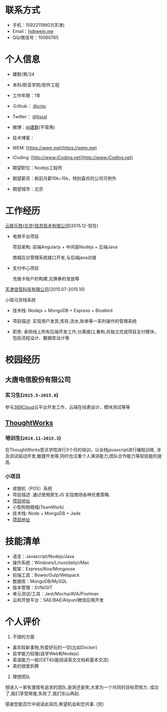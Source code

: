 
# 联系方式
- 手机：15922119903(天津)
- Email：hi@wem.me
- QQ/微信号：10080765

# 个人信息
- 建群/男/24
- 本科/欧亚学院/软件工程
- 工作年限：1年
- Ｇithub： [@cnio](https://github.com/cnio)
- Twitter： [@tlsssl](https://twitter.com/tlsssl)
- 微博：[@建群](http://weibo.com/201260048)(不常用)

- 技术博客：
 - WEM: [https://wem.me](https://wem.me)
 - iCoding: [http://www.iCoding.net](http://www.iCoding.net)

- 期望职位：Nodejs工程师
- 期望薪资：税前月薪10k~15k，特别喜欢的公司可例外

- 期望城市：北京

# 工作经历
[云联乐牧(北京)信息技术有限公司](http://www.yunfarm.cn)(2015.12-现在)

- 电商平台项目

	项目架构: 前端Angularjs + 中间层Nodejs + 后端Java

    商城后台管理系统接口开发,与后端java对接
- 支付中心项目

    充值卡账户的构建,兑换券的发放等


[天津空弦科技有限公司](http://www.aircos.com)(2015.07-2015.10)

小斑马货栈系统
- 技术栈: Nodejs + MongoDB + Express + Bluebird

- 项目描述: 实现用户发货,库存,流水,账单等一系列操作的管理系统
- 职责: 承担线上所有后端开发工作,分离接口,重构,并独立完成项目支付模块，包括流程设计、数据库设计等

# 校园经历

## 大唐电信股份有限公司
### 实习生(`2015.5-2015.6`)
参与[369Cloud](http://www.369cloud.com)云平台开发工作，云端在线表设计，模块测试等等

## [ThoughtWorks](https://www.thoughtworks.com)
### 培训生(`2014.11-2015.3`)

在ThoughtWorks思沃学院进行3个月的培训，以全栈javascript进行编程训练,
涉及测试驱动开发,敏捷开发等,同时也注重个人演讲能力,团队合作能力等软技能的提高.
### 小项目
- 收银机（POS）系统
 - 项目描述: 通过使用原生JS 实现商场各种优惠策略.
 - [项目地址](https://github.com/cnio/pos)
- 小型购物商城(TeamWork)
 - 技术栈: Node + MongoDB + Jade
 - [项目地址](https://github.com/cnio/shop)

# 技能清单
- 语言：Javascript/Nodejs/Java
- 操作系统：Windows/Linux(daily)/Mac
- 框架：Express/Koa/Mongoose
- 前端工具：Bower/Gulp/Webpack
- 数据库：MongoDB/MySQL
- 版本管理：SVN/GIT
- 单元测试/工具：Jest/Mocha/AVA/Postman
- 云和开放平台：SAE/BAE/Aliyun/微信应用开发

# 个人评价
1. 不错的方面
 - 喜欢较新事物,热爱好玩的一切(比如Docker)
 - 自学能力较强(自学Web和Nodejs)
 - 英语能力一般(CET4)(能阅读英文文档和基本交流)
 - 真的很爱折腾
2. 理想团队

想进入一家有激情有追求的团队,是哭还是笑,大家为一个共同的目标而努力.
成功了,我们享受辉煌,失败了,我们东山再起.


感谢您能百忙中阅读此简历,希望机会和您共事.
(完)
